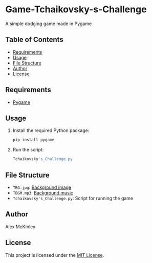 # Game-Tchaikovsky-s-Challenge
A simple dodging game made in Pygame

## Table of Contents
- [Requirements](#requirements)
- [Usage](#usage)
- [File Structure](#file-structure)
- [Author](#author)
- [License](#license)

## Requirements
- [Pygame](https://pypi.org/project/pygame/)

## Usage
1. Install the required Python package:

   ```bash
   pip install pygame
   ```

2. Run the script:

   ```bash
   Tchaikovsky's_Challenge.py
   ```

## File Structure
- `TBG.jpg`: [Background image](TBG.jpg)
- `TBGM.mp3`: [Background music](TBGM.mp3)
- `Tchaikovsky's_Challenge.py`: Script for running the game

## Author
Alex McKinley

## License
This project is licensed under the [MIT License](LICENSE).
